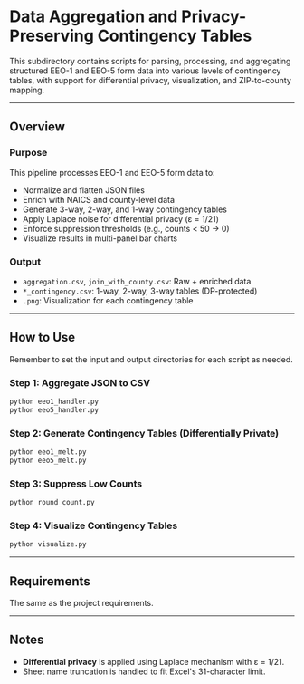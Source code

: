 
# Data Aggregation and Privacy-Preserving Contingency Tables

This subdirectory contains scripts for parsing, processing, and aggregating structured EEO-1 and EEO-5 form data into various levels of contingency tables, with support for differential privacy, visualization, and ZIP-to-county mapping.

---

## Overview

### Purpose
This pipeline processes EEO-1 and EEO-5 form data to:

- Normalize and flatten JSON files
- Enrich with NAICS and county-level data
- Generate 3-way, 2-way, and 1-way contingency tables
- Apply Laplace noise for differential privacy (ε = 1/21)
- Enforce suppression thresholds (e.g., counts < 50 → 0)
- Visualize results in multi-panel bar charts

### Output
- `aggregation.csv`, `join_with_county.csv`: Raw + enriched data
- `*_contingency.csv`: 1-way, 2-way, 3-way tables (DP-protected)
- `.png`: Visualization for each contingency table

---

## How to Use
Remember to set the input and output directories for each script as needed.
### Step 1: Aggregate JSON to CSV
```bash
python eeo1_handler.py
python eeo5_handler.py
```

### Step 2: Generate Contingency Tables (Differentially Private)
```bash
python eeo1_melt.py
python eeo5_melt.py
```

### Step 3: Suppress Low Counts
```bash
python round_count.py
```

### Step 4: Visualize Contingency Tables
```bash
python visualize.py
```

---

## Requirements

The same as the project requirements.

---

## Notes

- **Differential privacy** is applied using Laplace mechanism with ε = 1/21.
- Sheet name truncation is handled to fit Excel's 31-character limit.

